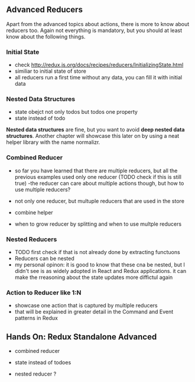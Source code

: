 ## Advanced Reducers

Apart from the advanced topics about actions, there is more to know about reducers too. Again not everything is mandatory, but you should at least know about the following things.

### Initial State

- check http://redux.js.org/docs/recipes/reducers/InitializingState.html
- similiar to initial state of store
- all reducers run a first time without any data, you can fill it with initial data

### Nested Data Structures

- state obejct not only todos but todos one property
- state instead of todo

**Nested data structures** are fine, but you want to avoid **deep nested data structures**. Another chapter will showcase this later on by using a neat helper library with the name normalizr.

### Combined Reducer

- so far you have learned that there are multiple reducers, but all the previous examples used only one reducer (TODO check if this is still true)
-the reducer can care about multiple actions though, but how to use multiple reducers?

- not only one reducer, but multuple reducers that are used in the store
- combine helper

- when to grow reducer by splitting and when to use multple reducers

### Nested Reducers

- TODO first check if that is not already done by extracting functuons
- Reducers can be nested
- my personal opinon: it is good to know that these cna be nested, but I didn't see is as widely adopted in React and Redux applications. it can make the rreasoning about the state updates more diffictul again

### Action to Reducer like 1:N

- showcase one action that is captured by multiple reducers
- that will be explained in greater detail in the Command and Event patterns in Redux

## Hands On: Redux Standalone Advanced

- combined reducer
- state instead of todoes

- nested reducer ?